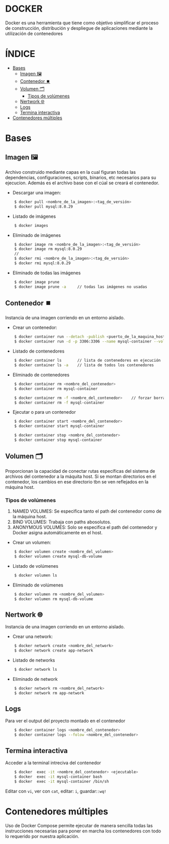 # DOCKER
Docker es una herramienta que tiene como objetivo simplificar el proceso de construcción, distribución y despliegue de aplicaciones mediante la utilización de contenedores

# ÍNDICE
- [Bases](#bases)
    - [Imagen 🖼️](#imagen-🖼️)
    - [Contenedor ⏹️](#contenedor-⏹️)
    - [Volumen 🗂️](#volumen-🗂️)
        - [Tipos de volúmenes](#tipos-de-volúmenes)
    - [Nertwork 🌐](#nertwork-🌐)
    - [Logs](#Logs)
    - [Termina interactiva](#termina-interactiva)
- [Contenedores múltiples](#contenedores-múltiples)


# Bases
## Imagen 🖼️
Archivo construido mediante capas en la cual figuran todas las dependencias, configuraciones, scripts, binarios, etc necesarios para su ejecucíon. Además es el archivo base con el cúal se creará el contenedor.

- Descargar una imagen:
```bash
    $ docker pull <nombre_de_la_imagen>:<tag_de_versión>
    $ docker pull mysql:8.0.29
```

- Listado de imágenes
```bash
    $ docker images
```

- Eliminado de imágenes
```bash
    $ docker image rm <nombre_de_la_imagen>:<tag_de_versión>
    $ docker image rm mysql:8.0.29
    // 
    $ docker rmi <nombre_de_la_imagen>:<tag_de_versión>
    $ docker rmi mysql:8.0.29
```

- Eliminado de todas las imágenes
```bash
    $ docker image prune
    $ docker image prune -a     // todas las imágenes no usadas
```

## Contenedor ⏹️
Instancia de una imagen corriendo en un entorno aislado.

- Crear un contenedor:
```bash
    $ docker container run --detach -publish <puerto_de_la_maquina_host>:<puerto_del_contenedor> --name <nombre_del_contenedor> --volume <nombre_del_volumen> --network <nombre_de_la_network> <nombre_de_la_imagen>:<tag_de_versión>
    $ docker container run -d -p 3306:3306 --name mysql-container --volume mysql-db-volume --network app-network mysql:8.0.29
```

- Listado de contenedores
```bash
    $ docker container ls       // lista de contenedores en ejecución
    $ docker container ls -a    // lista de todos los contenedores
```

- Eliminado de contenedores
```bash
    $ docker container rm <nombre_del_contenedor>
    $ docker container rm mysql-container

    $ docker container rm -f <nombre_del_contenedor>    // forzar borrado si el contenedor esta en ejecución
    $ docker container rm -f mysql-container
```

- Ejecutar o para un contenedor
```bash
    $ docker container start <nombre_del_contenedor>
    $ docker container start mysql-container

    $ docker container stop <nombre_del_contenedor>
    $ docker container stop mysql-container
```

## Volumen 🗂️
Proporcionan la capacidad de conectar rutas específicas del sistema de archivos del contenedor a la máquita host.
Si se montan directorios en el contenedor, los cambios en ese directorio tbn se ven reflejados en la máquina host.

### Tipos de volúmenes
1. NAMED VOLUMES: Se especifica tanto el path del contenedor como de la máquina host.
2. BIND VOLUMES: Trabaja con paths abosolutos.
3. ANONYMOUS VOLUMES: Solo se especifica el path del contenedor y Docker asigna automáticamente en el host.

- Crear un volumen:
```bash
    $ docker volumen create <nombre_del_volumen>
    $ docker volumen create mysql-db-volume
```

- Listado de volúmenes
```bash
    $ docker volumen ls
```

- Eliminado de volúmenes
```bash
    $ docker volumen rm <nombre_del_volumen>
    $ docker volumen rm mysql-db-volume
```

## Nertwork 🌐
Instancia de una imagen corriendo en un entorno aislado.

- Crear una network:
```bash
    $ docker network create <nombre_del_network>
    $ docker network create app-network 
```

- Listado de networks
```bash
    $ docker network ls
```

- Eliminado de network
```bash
    $ docker network rm <nombre_del_network>
    $ docker network rm app-network 
```
## Logs
Para ver el output del proyecto montado en el contenedor
```bash
    $ docker container logs <nombre_del_contenedor>
    $ docker container logs --folow <nombre_del_contenedor>
```

## Termina interactiva
Acceder a la terminal intreciva del contenedor
```bash
    $ docker  exec -it <nombre_del_contenedor> <ejecutable>
    $ docker  exec -it mysql-container bash
    $ docker  exec -it mysql-container /bin/sh
```

Editar con ```vi```, ver con ```cat```, editar: ```i```, guardar:```:wq!```

# Contenedores múltiples
Uso de Docker Compose permite ejecutar de manera sencilla todas las instrucciones necesarias para poner en marcha los contenedores con todo lo requerido por nuestra aplicación.